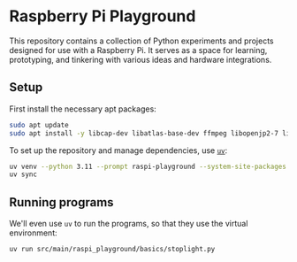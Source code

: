 # Raspberry Pi Playground

This repository contains a collection of Python experiments and projects designed for use with a Raspberry Pi. It serves as a space for learning, prototyping, and tinkering with various ideas and hardware integrations.

## Setup

First install the necessary apt packages:
```bash
sudo apt update
sudo apt install -y libcap-dev libatlas-base-dev ffmpeg libopenjp2-7 libcamera-dev libkms++-dev libfmt-dev libdrm-dev
```

To set up the repository and manage dependencies, use [`uv`](https://github.com/astral-sh/uv):
```bash
uv venv --python 3.11 --prompt raspi-playground --system-site-packages .venv
uv sync
```

## Running programs
We'll even use `uv` to run the programs, so that they use the virtual environment:
```bash
uv run src/main/raspi_playground/basics/stoplight.py
```


